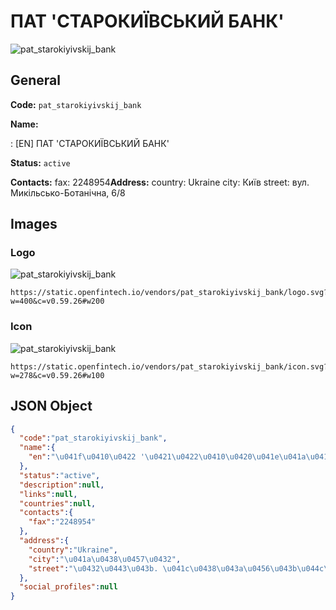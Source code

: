 
# ПАТ 'СТАРОКИЇВСЬКИЙ БАНК' 
![pat_starokiyivskij_bank](https://static.openfintech.io/vendors/pat_starokiyivskij_bank/logo.svg?w=400&c=v0.59.26#w200)  

## General 
 
**Code:** `pat_starokiyivskij_bank` 
 
**Name:** 
 
:	[EN] ПАТ 'СТАРОКИЇВСЬКИЙ БАНК' 
 
**Status:** `active` 
 
**Contacts:** 
fax: 2248954**Address:** 
country: Ukraine 
city: Київ 
street: вул. Микільсько-Ботанічна, 6/8 

## Images 

### Logo 
 
![pat_starokiyivskij_bank](https://static.openfintech.io/vendors/pat_starokiyivskij_bank/logo.svg?w=400&c=v0.59.26#w200)  

```
https://static.openfintech.io/vendors/pat_starokiyivskij_bank/logo.svg?w=400&c=v0.59.26#w200
```  

### Icon 
 
![pat_starokiyivskij_bank](https://static.openfintech.io/vendors/pat_starokiyivskij_bank/icon.svg?w=278&c=v0.59.26#w100)  

```
https://static.openfintech.io/vendors/pat_starokiyivskij_bank/icon.svg?w=278&c=v0.59.26#w100
```  

## JSON Object 

```json
{
  "code":"pat_starokiyivskij_bank",
  "name":{
    "en":"\u041f\u0410\u0422 '\u0421\u0422\u0410\u0420\u041e\u041a\u0418\u0407\u0412\u0421\u042c\u041a\u0418\u0419 \u0411\u0410\u041d\u041a'"
  },
  "status":"active",
  "description":null,
  "links":null,
  "countries":null,
  "contacts":{
    "fax":"2248954"
  },
  "address":{
    "country":"Ukraine",
    "city":"\u041a\u0438\u0457\u0432",
    "street":"\u0432\u0443\u043b. \u041c\u0438\u043a\u0456\u043b\u044c\u0441\u044c\u043a\u043e-\u0411\u043e\u0442\u0430\u043d\u0456\u0447\u043d\u0430, 6\/8"
  },
  "social_profiles":null
}
```  

